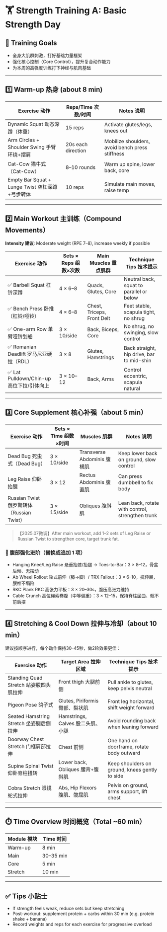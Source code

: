 # 🏋️ Strength Training A: Basic Strength Day

## 🎯 Training Goals

- 全身大肌群刺激，打好基础力量框架
- 强化核心控制（Core Control），提升复合动作能力
- 为本周的高强度训练打下神经与肌肉基础

---

## 1️⃣ Warm-up 热身 (about 8 min)

| Exercise 动作                  | Reps/Time 次数/时间      | Notes 说明                        |
| --------------------- | -------------- | --------------------------- |
| Dynamic Squat 动态深蹲（体重）      | 15 reps           | Activate glutes/legs, knees out  |
| Arm Circles + Shoulder Swing 手臂环绕+摆肩 | 20s each direction | Mobilize shoulders, avoid bench press stiffness |
| Cat-Cow 猫牛式（Cat-Cow）       | 8–10 rounds     | Warm up spine, lower back, core  |
| Empty Bar Squat + Lunge Twist 空杠深蹲+弓步转体 | 10 reps           | Simulate main moves, raise temp |

---

## 2️⃣ Main Workout 主训练（Compound Movements）

**Intensity 建议**: Moderate weight (RPE 7–8), increase weekly if possible

| Exercise 动作                    | Sets × Reps 组数×次数   | Main Muscles 重点肌群            | Technique Tips 技术提示                                 |
| ----------------------- | ------------- | ------------------- | ---------------------------------------- |
| ✅ Barbell Squat 杠铃深蹲             | 4 × 6–8       | Quads, Glutes, Core  | Neutral back, squat to parallel or below |
| ✅ Bench Press 卧推（杠铃/哑铃）   | 4 × 6–8       | Chest, Triceps, Front Delt  | Feet stable, scapula tight, no shrug    |
| ✅ One-arm Row 单臂哑铃划船         | 3 × 10/side     | Back, Biceps, Core    | No shrug, no swinging, slow control     |
| ✅ Romanian Deadlift 罗马尼亚硬拉（RDL）  | 3 × 8         | Glutes, Hamstrings    | Back straight, hip drive, bar to mid-shin|
| ✅ Lat Pulldown/Chin-up 高位下拉/引体向上  | 3 × 10–12     | Back, Arms          | Control eccentric, scapula natural      |

---

## 3️⃣ Core Supplement 核心补强（about 5 min）

| Exercise 动作              | Sets × Time 组数×时间   | Muscles 肌群     | Notes 说明                          |
| ----------------- | ------------- | -------- | ----------------------------- |
| Dead Bug 死虫式（Dead Bug）  | 3 × 10/side  | Transverse Abdominis 腹横肌   | Keep lower back on ground, slow control |
| Leg Raise 仰卧抬腿          | 3 × 12      | Rectus Abdominis 腹直肌   | Can press dumbbell to fix body         |
| Russian Twist 俄罗斯转体（Russian Twist） | 3 × 15/side | Obliques 腹斜肌   | Lean back, rotate with control, strengthen trunk |

> 【2025.07微调】After main workout, add 1–2 sets of Leg Raise or Russian Twist to strengthen core, target trunk fat.

### 🔼 腹部强化进阶（替换或追加 1 项）

- Hanging Knee/Leg Raise 悬垂抬膝/抬腿 → Toes-to-Bar：3 × 8–12，骨盆后倾、无摆动
- Ab Wheel Rollout 轮式前伸（膝→脚）/ TRX Fallout：3 × 6–10，抗伸展，腰椎不塌陷
- RKC Plank RKC 高张力平板：3 × 20–30s，腹压高张力维持
- Cable Crunch 高位绳索卷腹（中等偏重）：3 × 12–15，保持脊柱屈曲、髋不前后摆

---

## 4️⃣ Stretching & Cool Down 拉伸与冷却（about 10 min）

建议按顺序进行，每个动作保持30–45秒，做2轮效果更佳：

| Exercise 动作                  | Target Area 拉伸区域          | Technique Tips 技术提示                               |
| --------------------- | ----------------- | -------------------------------------- |
| Standing Quad Stretch 站姿股四头肌拉伸   | Front thigh 大腿前侧          | Pull ankle to glutes, keep pelvis neutral         |
| Pigeon Pose 鸽子式             | Glutes, Piriformis 臀部、梨状肌      | Front leg horizontal, shift weight forward        |
| Seated Hamstring Stretch 坐姿腿后侧拉伸     | Hamstrings, Calves 股二头肌、小腿    | Avoid rounding back when leaning forward          |
| Doorway Chest Stretch 门框肩部拉伸       | Chest 前侧          | One hand on doorframe, rotate body outward        |
| Supine Spinal Twist 仰卧脊柱扭转       | Lower back, Obliques 腰背+腹斜肌       | Keep shoulders on ground, knees gently to side    |
| Cobra Stretch 眼镜蛇式拉伸      | Abs, Hip Flexors 腹肌、髋屈肌      | Pelvis on ground, arms support, lift chest        |

---

## ⏱️ Time Overview 时间概览（Total ~60 min）

| Module 模块      | Time 时间          |
| --------- | ------------- |
| Warm-up   | 8 min         |
| Main      | 30–35 min     |
| Core      | 5 min         |
| Stretch   | 10 min        |

---

## ✅ Tips 小贴士

- If strength feels weak, reduce sets but keep stretching
- Post-workout: supplement protein + carbs within 30 min (e.g. protein shake + banana)
- Record weights and reps for each exercise for progressive overload